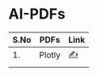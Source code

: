 # AI-PDFs

| S.No  |  PDFs | Link  |
|---|---|---|
| 1.  |Plotly   |[✍️](https://www.linkedin.com/feed/update/urn:li:activity:7222181007913893888?utm_source=share&utm_medium=member_desktop)   |
|   |   |   |
